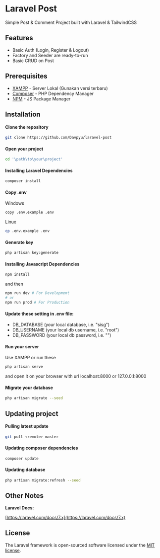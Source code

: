 # Laravel Post
Simple Post & Comment Project built with Laravel & TailwindCSS

## Features

- Basic Auth (Login, Register & Logout)
- Factory and Seeder are ready-to-run
- Basic CRUD on Post

## Prerequisites

* [XAMPP](https://www.apachefriends.org/download.html) - Server Lokal (Gunakan versi terbaru)
* [Composer](https://getcomposer.org/download/) - PHP Dependency Manager
* [NPM](https://nodejs.org/en/) - JS Package Manager

## Installation

#### Clone the repository

```bash
git clone https://github.com/Davpyu/laravel-post
```

#### Open your project

```bash
cd '\path\to\your\project'
```

#### Installing Laravel Dependencies

```bash
composer install
```

#### Copy .env

Windows
```bash
copy .env.example .env 
```
Linux
```bash
cp .env.example .env 
```

#### Generate key

```bash
php artisan key:generate
```

#### Installing Javascript Dependencies

```bash
npm install
```

and then

```bash
npm run dev # For Development
# or
npm run prod # For Production
```

#### Update these setting in .env file:

* DB_DATABASE (your local database, i.e. "sisg")
* DB_USERNAME (your local db username, i.e. "root")
* DB_PASSWORD (your local db password, i.e. "")

#### Run your server

Use XAMPP or run these

```bash
php artisan serve
```
and open it on your browser with url localhost:8000 or 127.0.0.1:8000

#### Migrate your database

```bash
php artisan migrate --seed
```

## Updating project

#### Pulling latest update

```bash
git pull <remote> master
```

#### Updating composer dependencies

```bash
composer update
```

#### Updating database

```bash
php artisan migrate:refresh --seed
```

## Other Notes

**Laravel Docs:**

[https://laravel.com/docs/7.x](https://laravel.com/docs/7.x)

## License
The Laravel framework is open-sourced software licensed under the [MIT license](https://opensource.org/licenses/MIT).
